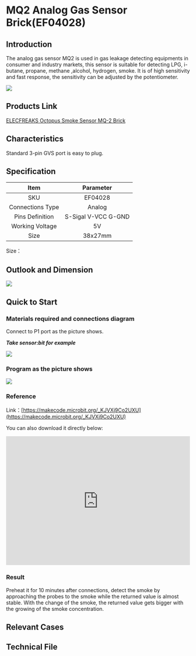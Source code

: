 # MQ2 Analog Gas Sensor Brick(EF04028)

## Introduction

 The analog gas sensor  MQ2 is used in gas leakage detecting equipments in consumer and industry markets, this sensor is suitable for detecting LPG, i-butane, propane, methane ,alcohol, hydrogen, smoke. It is of high sensitivity and fast response, the sensitivity can be adjusted by the potentiometer.

![](./images/04028_01.png)


## Products Link

[ELECFREAKS Octopus Smoke Sensor MQ-2 Brick](https://www.elecfreaks.com/octopus-smoke-sensor-mq-2-brick-obmq2.html)


## Characteristics 

 Standard 3-pin GVS port is easy to plug. 
## Specification


Item | Parameter 
:-: | :-: 
SKU|EF04028
Connections Type|Analog
Pins Definition|S-Sigal V-VCC G-GND
Working Voltage|5V
Size|38x27mm


Size：

## Outlook and Dimension



![](./images/04028_02.png)


## Quick to Start 


### Materials required and connections diagram 


 Connect to P1 port as the picture shows. 

***Take sensor:bit for example***



![](./images/04028_03.png)


### Program as the picture shows 

![](./images/04028_04.png)


### Reference
Link：[https://makecode.microbit.org/_KJVXj9Co2UXU](https://makecode.microbit.org/_KJVXj9Co2UXU)

You can also download it directly below:

<div style="position:relative;height:0;padding-bottom:70%;overflow:hidden;"><iframe style="position:absolute;top:0;left:0;width:100%;height:100%;" src="https://makecode.microbit.org/#pub:_KJVXj9Co2UXU" frameborder="0" sandbox="allow-popups allow-forms allow-scripts allow-same-origin"></iframe></div>  


### Result
 Preheat it for 10 minutes after connections, detect the smoke by approaching the probes to the smoke while the returned value is almost stable. 
 With the change of the smoke, the returned value gets bigger with the growing of the smoke concentration.
## Relevant Cases


## Technical File

